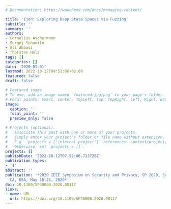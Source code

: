 ```yaml
---
# Documentation: https://wowchemy.com/docs/managing-content/

title: 'Ijon: Exploring Deep State Spaces via Fuzzing'
subtitle: ''
summary: ''
authors:
- Cornelius Aschermann
- Sergej Schumilo
- Ali Abbasi
- Thorsten Holz
tags: []
categories: []
date: '2020-01-01'
lastmod: 2022-10-12T09:52:06+02:00
featured: false
draft: false

# Featured image
# To use, add an image named `featured.jpg/png` to your page's folder.
# Focal points: Smart, Center, TopLeft, Top, TopRight, Left, Right, BottomLeft, Bottom, BottomRight.
image:
  caption: ''
  focal_point: ''
  preview_only: false

# Projects (optional).
#   Associate this post with one or more of your projects.
#   Simply enter your project's folder or file name without extension.
#   E.g. `projects = ["internal-project"]` references `content/project/deep-learning/index.md`.
#   Otherwise, set `projects = []`.
projects: []
publishDate: '2022-10-12T07:52:06.713728Z'
publication_types:
- '1'
abstract: ''
publication: '*2020 IEEE Symposium on Security and Privacy, SP 2020, San Francisco,
  CA, USA, May 18-21, 2020*'
doi: 10.1109/SP40000.2020.00117
links:
- name: URL
  url: https://doi.org/10.1109/SP40000.2020.00117
---
```

